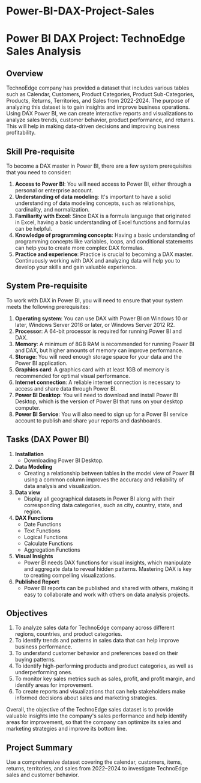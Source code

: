 # Power-BI-DAX-Project-Sales
# Power BI DAX Project: TechnoEdge Sales Analysis

## Overview
TechnoEdge company has provided a dataset that includes various tables such as Calendar, Customers, Product Categories, Product Sub-Categories, Products, Returns, Territories, and Sales from 2022-2024. The purpose of analyzing this dataset is to gain insights and improve business operations. Using DAX Power BI, we can create interactive reports and visualizations to analyze sales trends, customer behavior, product performance, and returns. This will help in making data-driven decisions and improving business profitability.

## Skill Pre-requisite
To become a DAX master in Power BI, there are a few system prerequisites that you need to consider:

1. **Access to Power BI**: You will need access to Power BI, either through a personal or enterprise account.
2. **Understanding of data modeling**: It's important to have a solid understanding of data modeling concepts, such as relationships, cardinality, and normalization.
3. **Familiarity with Excel**: Since DAX is a formula language that originated in Excel, having a basic understanding of Excel functions and formulas can be helpful.
4. **Knowledge of programming concepts**: Having a basic understanding of programming concepts like variables, loops, and conditional statements can help you to create more complex DAX formulas.
5. **Practice and experience**: Practice is crucial to becoming a DAX master. Continuously working with DAX and analyzing data will help you to develop your skills and gain valuable experience.

## System Pre-requisite
To work with DAX in Power BI, you will need to ensure that your system meets the following prerequisites:

1. **Operating system**: You can use DAX with Power BI on Windows 10 or later, Windows Server 2016 or later, or Windows Server 2012 R2.
2. **Processor**: A 64-bit processor is required for running Power BI and DAX.
3. **Memory**: A minimum of 8GB RAM is recommended for running Power BI and DAX, but higher amounts of memory can improve performance.
4. **Storage**: You will need enough storage space for your data and the Power BI application.
5. **Graphics card**: A graphics card with at least 1GB of memory is recommended for optimal visual performance.
6. **Internet connection**: A reliable internet connection is necessary to access and share data through Power BI.
7. **Power BI Desktop**: You will need to download and install Power BI Desktop, which is the version of Power BI that runs on your desktop computer.
8. **Power BI Service**: You will also need to sign up for a Power BI service account to publish and share your reports and dashboards.

## Tasks (DAX Power BI)
1. **Installation**
   - Downloading Power BI Desktop.
2. **Data Modeling**
   - Creating a relationship between tables in the model view of Power BI using a common column improves the accuracy and reliability of data analysis and visualization.
3. **Data view**
   - Display all geographical datasets in Power BI along with their corresponding data categories, such as city, country, state, and region.
4. **DAX Functions**
   - Date Functions
   - Text Functions
   - Logical Functions
   - Calculate Functions
   - Aggregation Functions
5. **Visual Insights**
   - Power BI needs DAX functions for visual insights, which manipulate and aggregate data to reveal hidden patterns. Mastering DAX is key to creating compelling visualizations.
6. **Published Report**
   - Power BI reports can be published and shared with others, making it easy to collaborate and work with others on data analysis projects.

## Objectives
1. To analyze sales data for TechnoEdge company across different regions, countries, and product categories.
2. To identify trends and patterns in sales data that can help improve business performance.
3. To understand customer behavior and preferences based on their buying patterns.
4. To identify high-performing products and product categories, as well as underperforming ones.
5. To monitor key sales metrics such as sales, profit, and profit margin, and identify areas for improvement.
6. To create reports and visualizations that can help stakeholders make informed decisions about sales and marketing strategies.

Overall, the objective of the TechnoEdge sales dataset is to provide valuable insights into the company's sales performance and help identify areas for improvement, so that the company can optimize its sales and marketing strategies and improve its bottom line.

## Project Summary
Use a comprehensive dataset covering the calendar, customers, items, returns, territories, and sales from 2022–2024 to investigate TechnoEdge sales and customer behavior.
